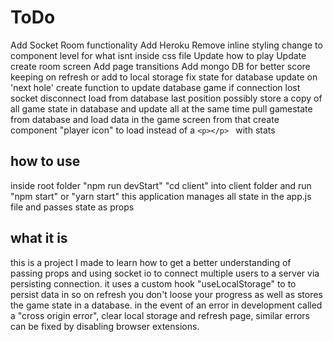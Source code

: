# ToDo
Add Socket Room functionality 
Add Heroku
Remove inline styling change to component level for what isnt inside css file
Update how to play
Update create room screen
Add page transitions 
Add mongo DB for better score keeping on refresh or add to local storage
fix state for database update on 'next hole'
create function to update database game 
if connection lost socket disconnect load from database last position 
possibly store a copy of all game state in database and update all at the same time
pull gamestate from database and load data in the game screen from that 
create component "player icon" to load instead of a `<p></p> ` with stats

## how to use
inside root folder "npm run devStart" 
"cd client" into client folder and run "npm start" or "yarn start"
this application manages all state in the app.js file and passes state
as props 

## what it is
this is a project I made to learn how to get a better understanding of passing props and using socket io to connect multiple users to a server via persisting connection.
it uses a custom hook "useLocalStorage" to to persist data in so on refresh you don't loose your progress as well as stores the game state in a database.
in the event of an error in development called a "cross origin error", clear local storage and refresh page, similar errors can be fixed by disabling browser extensions.

